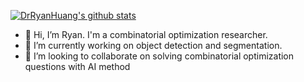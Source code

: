 
<!--
-- 被注释
[![Anurag's GitHub stats](https://github-readme-stats.vercel.app/api?username=DrRyanHuang)](https://github.com/anuraghazra/github-readme-stats)
-->

<!--
| <a href="https://github.com/DrRyanHuang"><img align="center" src="https://github-readme-stats.vercel.app/api?username=DrRyanHuang&show_icons=true&theme=tokyonight&hide_border=true" alt="DrRyanHuang's github stats" /></a> | <a href="https://github.com/DrRyanHuang"><img align="center" src="https://github-readme-stats.vercel.app/api/top-langs/?username=DrRyanHuang&layout=compact&theme=tokyonight&hide_border=true&hide=TeX" /></a> |
| ------------- | ------------- |
-->


<a href="https://github.com/DrRyanHuang"><img align="center" src="https://github-readme-stats.vercel.app/api?username=DrRyanHuang&show_icons=true&theme=tokyonight&hide_border=true" alt="DrRyanHuang's github stats" /></a>

<!--
-- 被注释
### Hi there 👋

**DrRyanHuang/DrRyanHuang** is a ✨ _special_ ✨ repository because its `README.md` (this file) appears on your GitHub profile.

Here are some ideas to get you started:

- 🔭 I’m currently working on ...
- 🌱 I’m currently learning ...
- 👯 I’m looking to collaborate on ...
- 🤔 I’m looking for help with ...
- 💬 Ask me about ...
- 📫 How to reach me: ...
- 😄 Pronouns: ...
- ⚡ Fun fact: ...
-->

- 👋 Hi, I’m Ryan. I'm a combinatorial optimization researcher.
- 🌱 I’m currently working on object detection and segmentation.
- 👯 I’m looking to collaborate on solving combinatorial optimization questions with AI method
